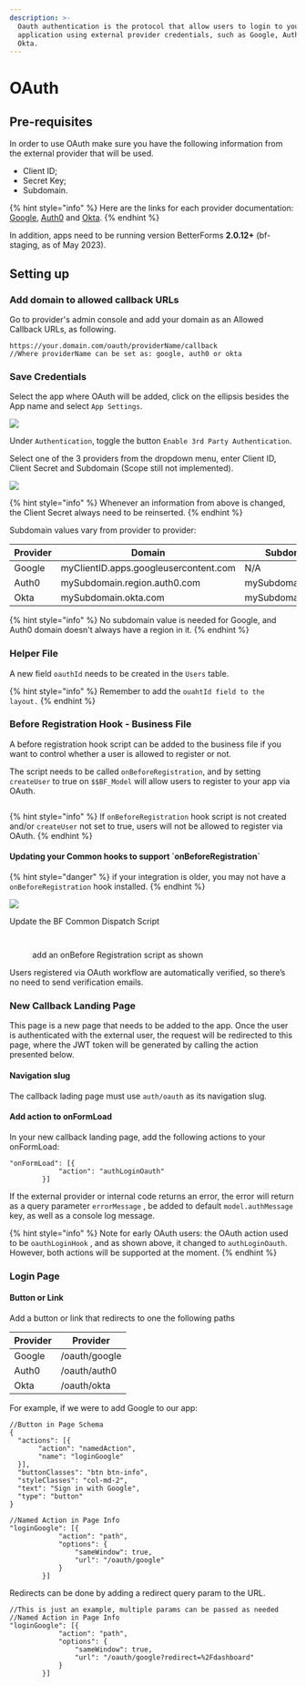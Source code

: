 ```yaml
---
description: >-
  Oauth authentication is the protocol that allow users to login to your
  application using external provider credentials, such as Google, Auth0 or
  Okta.
---
```


# OAuth

## Pre-requisites

In order to use OAuth make sure you have the following information from the external provider that will be used.

* Client ID;
* Secret Key;
* Subdomain.

{% hint style="info" %}
Here are the links for each provider documentation: [Google](https://support.google.com/cloud/answer/6158849?hl=en), [Auth0](https://auth0.com/docs/get-started/auth0-overview/create-applications/regular-web-apps) and [Okta](https://developer.okta.com/docs/guides/).
{% endhint %}



In addition, apps need to be running version BetterForms **2.0.12+** (bf-staging, as of May 2023).

## Setting up

### Add domain to allowed callback URLs

Go to provider's admin console and add your domain as an Allowed Callback URLs, as following.

```
https://your.domain.com/oauth/providerName/callback
//Where providerName can be set as: google, auth0 or okta
```

### Save Credentials

Select the app where OAuth will be added, click on the ellipsis besides the App name and select `App Settings`.

![](<../../.gitbook/assets/image (4).png>)

Under `Authentication`, toggle the button `Enable 3rd Party Authentication`.

Select one of the 3 providers from the dropdown menu, enter Client ID, Client Secret and Subdomain (Scope still not implemented).

![](<../../.gitbook/assets/image (2) (1).png>)

{% hint style="info" %}
Whenever an information from above is changed, the Client Secret always need to be reinserted.
{% endhint %}

Subdomain values vary from provider to provider:

| Provider | Domain                                | Subdomain          |
| -------- | ------------------------------------- | ------------------ |
| Google   | myClientID.apps.googleusercontent.com | N/A                |
| Auth0    | mySubdomain.region.auth0.com          | mySubdomain.region |
| Okta     | mySubdomain.okta.com                  | mySubdomain        |

{% hint style="info" %}
No subdomain value is needed for Google, and Auth0 domain doesn't always have a region in it.
{% endhint %}

### Helper File

A new field `oauthId` needs to be created in the `Users` table.

{% hint style="info" %}
Remember to add the `ouahtId field to the layout.`
{% endhint %}

### Before Registration Hook - Business File

A before registration hook script can be added to the business file if you want  to control whether a user is allowed to register or not.

The script needs to be called `onBeforeRegistration`, and by setting `createUser` to true on `$$BF_Model` will allow users to register to your app via OAuth.

<div align="center">

<img src="../../.gitbook/assets/image (5) (1).png" alt="">

</div>

{% hint style="info" %}
If `onBeforeRegistration` hook script is not created and/or `createUser` not set to true, users will not be allowed to register via OAuth.
{% endhint %}

#### Updating your Common hooks to support \`onBeforeRegistration\`

{% hint style="danger" %}
if your integration is older, you may not have a `onBeforeRegistration` hook installed.
{% endhint %}

![](<../../.gitbook/assets/image (6).png>)

Update the BF Common Dispatch Script

<figure><img src="../../.gitbook/assets/image (10).png" alt=""><figcaption></figcaption></figure>

<figure><img src="../../.gitbook/assets/image (9).png" alt=""><figcaption><p>add an onBefore Registration script as shown</p></figcaption></figure>



Users registered via OAuth workflow are automatically verified, so there’s no need to send verification emails.

### New Callback Landing Page

This page is a new page that needs to be added to the app. Once the user is authenticated with the external user, the request will be redirected to this page, where the JWT token will be generated by calling the action presented below.

#### Navigation slug

The callback lading page must use `auth/oauth` as its navigation slug.

#### Add action to onFormLoad

In your new callback landing page, add the following actions to your onFormLoad:

```
"onFormLoad": [{
            "action": "authLoginOauth"
        }]
```

If the external provider or internal code returns an error, the error will return as a query parameter `errorMessage` , be added to default `model.authMessage` key, as well as a console log message.

{% hint style="info" %}
Note for early OAuth users: the OAuth action used to be `oauthLoginHook` , and as shown above, it changed to `authLoginOauth`. However, both actions will be supported at the moment.
{% endhint %}

### Login Page

#### Button or Link

Add a button or link that redirects to one the following paths

| Provider | Provider      |
| -------- | ------------- |
| Google   | /oauth/google |
| Auth0    | /oauth/auth0  |
| Okta     | /oauth/okta   |

For example, if we were to add  Google to our app:

```
//Button in Page Schema
{
  "actions": [{
       "action": "namedAction",
       "name": "loginGoogle"
  }],
  "buttonClasses": "btn btn-info",
  "styleClasses": "col-md-2",
  "text": "Sign in with Google",
  "type": "button"
}

//Named Action in Page Info
"loginGoogle": [{
            "action": "path",
            "options": {
                "sameWindow": true,
                "url": "/oauth/google"
            }
        }]
```

Redirects can be done by adding a redirect query param to the URL.

```
//This is just an example, multiple params can be passed as needed
//Named Action in Page Info
"loginGoogle": [{
            "action": "path",
            "options": {
                "sameWindow": true,
                "url": "/oauth/google?redirect=%2Fdashboard"
            }
        }]
```
